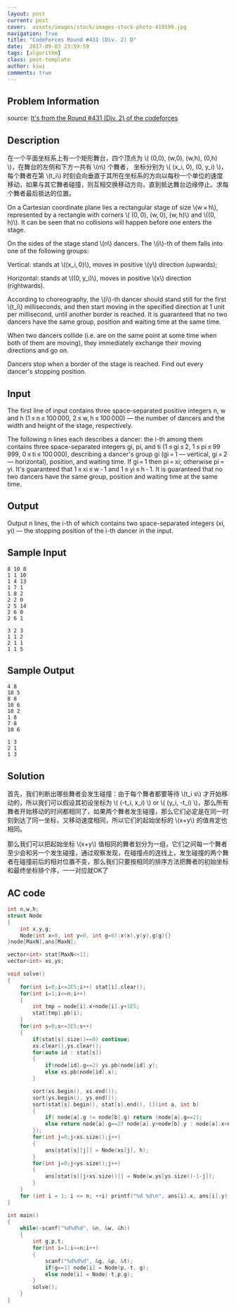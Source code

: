 ```yaml
---
layout: post
current: post
cover:  assets/images/stock/images-stock-photo-419599.jpg
navigation: True
title: "CodeForces Round #431 (Div. 2) D"
date:  2017-09-03 23:59:59
tags: [algorithm]
class: post-template
author: kiwi
comments: true
--- 
```


## Problem Information

source: [It's from the Round #431 (Div. 2) of the codeforces](http://codeforces.com/contest/849/problem/D)

## Description

在一个平面坐标系上有一个矩形舞台，四个顶点为 \\( (0,0), (w,0), (w,h), (0,h) \\)，在舞台的左侧和下方一共有 \\(n\\) 个舞者， 坐标分别为 \\( (x\_i, 0), (0, y\_i) \\)，每个舞者在第 \\(t\_i\\) 时刻会向垂直于其所在坐标系的方向以每秒一个单位的速度移动，如果与其它舞者碰撞，则互相交换移动方向，直到抵达舞台边缘停止。求每个舞者最后抵达的位置。<br>

On a Cartesian coordinate plane lies a rectangular stage of size \\(w × h\\), represented by a rectangle with corners \\( (0, 0), (w, 0), (w, h)\\) and \\((0, h)\\). It can be seen that no collisions will happen before one enters the stage.<br>

On the sides of the stage stand \\(n\\) dancers. The \\(i\\)-th of them falls into one of the following groups:<br>

Vertical: stands at \\((x\_i, 0)\\), moves in positive \\(y\\) direction (upwards);<br>

Horizontal: stands at \\((0, y\_i)\\), moves in positive \\(x\\) direction (rightwards).<br>

According to choreography, the \\(i\\)-th dancer should stand still for the first \\(t\_i\\) milliseconds, and then start moving in the specified direction at 1 unit per millisecond, until another border is reached. It is guaranteed that no two dancers have the same group, position and waiting time at the same time.<br>

When two dancers collide (i.e. are on the same point at some time when both of them are moving), they immediately exchange their moving directions and go on.<br>

Dancers stop when a border of the stage is reached. Find out every dancer's stopping position.<br>

## Input

The first line of input contains three space-separated positive integers n, w and h (1 ≤ n ≤ 100 000, 2 ≤ w, h ≤ 100 000) — the number of dancers and the width and height of the stage, respectively.

The following n lines each describes a dancer: the i-th among them contains three space-separated integers gi, pi, and ti (1 ≤ gi ≤ 2, 1 ≤ pi ≤ 99 999, 0 ≤ ti ≤ 100 000), describing a dancer's group gi (gi = 1 — vertical, gi = 2 — horizontal), position, and waiting time. If gi = 1 then pi = xi; otherwise pi = yi. It's guaranteed that 1 ≤ xi ≤ w - 1 and 1 ≤ yi ≤ h - 1. It is guaranteed that no two dancers have the same group, position and waiting time at the same time.

## Output

Output n lines, the i-th of which contains two space-separated integers (xi, yi) — the stopping position of the i-th dancer in the input.

## Sample Input

~~~
8 10 8
1 1 10
1 4 13
1 7 1
1 8 2
2 2 0
2 5 14
2 6 0
2 6 1

3 2 3
1 1 2
2 1 1
1 1 5
~~~

## Sample Output

~~~
4 8
10 5
8 8
10 6
10 2
1 8
7 8
10 6

1 3
2 1
1 3
~~~

## Solution

首先，我们判断出哪些舞者会发生碰撞：由于每个舞者都要等待 \\(t\_i s\\) 才开始移动的，所以我们可以假设其初设坐标为 \\( (-t\_i, x\_i) \\) or \\( (y\_i, -t\_i) \\)，那么所有舞者开始移动的时间都相同了，如果两个舞者发生碰撞，那么它们必定是在同一时刻到达了同一坐标，又移动速度相同，所以它们的起始坐标的 \\(x+y\\) 的值肯定也相同。<br>

那么我们可以把起始坐标 \\(x+y\\) 值相同的舞者划分为一组，它们之间每一个舞者至少会和另一个发生碰撞，通过观察发现，在碰撞点的连线上，发生碰撞的两个舞者在碰撞前后的相对位置不变，那么我们只要按相同的排序方法把舞者的初始坐标和最终坐标排个序，一一对应就OK了


## AC code
```c++
int n,w,h;
struct Node
{
    int x,y,g;
    Node(int x=0, int y=0, int g=0):x(x),y(y),g(g){}
}node[MaxN],ans[MaxN];

vector<int> stat[MaxN<<1];
vector<int> xs,ys;

void solve()
{
    for(int i=0;i<=2E5;i++) stat[i].clear();
    for(int i=1;i<=n;i++) 
    {
        int tmp = node[i].x+node[i].y+1E5;
        stat[tmp].pb(i);
    }
    for(int s=0;s<=2E5;s++)
    {
        if(stat[s].size()==0) continue;
        xs.clear(),ys.clear();
        for(auto id : stat[s])
        {
            if(node[id].g==2) ys.pb(node[id].y);
            else xs.pb(node[id].x); 
        }

        sort(xs.begin(), xs.end());
        sort(ys.begin(), ys.end());
        sort(stat[s].begin(), stat[s].end(), [](int a, int b)
        {
            if( node[a].g != node[b].g) return (node[a].g==2);
            else return node[a].g==2? node[a].y>node[b].y : node[a].x<node[b].x;
        });
        for(int j=0;j<xs.size();j++)
        {
            ans[stat[s][j]] = Node(xs[j], h);
        }
        for(int j=0;j<ys.size();j++)
        {
            ans[stat[s][j+xs.size()]] = Node(w,ys[ys.size()-1-j]);
        }
    }
    for (int i = 1; i <= n; ++i) printf("%d %d\n", ans[i].x, ans[i].y);
}

int main()
{
    while(~scanf("%d%d%d", &n, &w, &h))
    {
        int g,p,t;
        for(int i=1;i<=n;i++)
        {
            scanf("%d%d%d", &g, &p, &t);
            if(g==1) node[i] = Node(p,-t, g);
            else node[i] = Node(-t,p,g);
        }
        solve();
    }
}
```